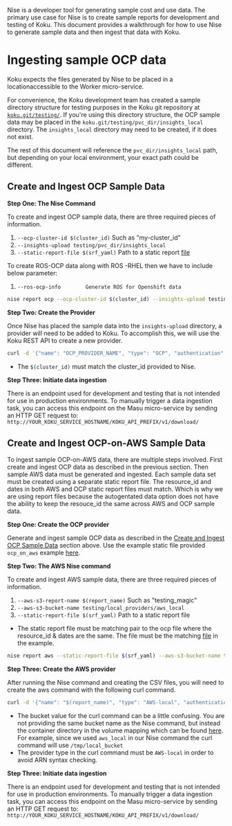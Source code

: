 Nise is a developer tool for generating sample cost and use data. The primary use case for Nise is to create sample reports for development and testing of Koku. This document provides a walkthrough for how to use Nise to generate sample data and then ingest that data with Koku.

# Ingesting sample OCP data

Koku expects the files generated by Nise to be placed in a locationaccessible to the Worker micro-service.

For convenience, the Koku development team has created a sample directory structure for testing purposes in the Koku git repository at [`koku.git/testing/`](https://github.com/project-koku/koku/tree/main/testing). If you're using this directory structure, the OCP sample data may be placed in the `koku.git/testing/pvc_dir/insights_local` directory. The `insights_local` directory may need to be created, if it does not exist.

The rest of this document will reference the `pvc_dir/insights_local` path, but depending on your local environment, your exact path could be different.

## Create and Ingest OCP Sample Data

**Step One: The Nise Command**

To create and ingest OCP sample data, there are three required pieces of
information.

1.  `--ocp-cluster-id $(cluster_id)` Such as "my-cluster_id"
1.  `--insights-upload testing/pvc_dir/insights_local`
1.  `--static-report-file $(srf_yaml)` Path to a static report [file](../example_aws_static_data.yml)

To create ROS-OCP data along with ROS -RHEL then we have to include
below parameter:

1.  `--ros-ocp-info        Generate ROS for Openshift data`

``` bash
nise report ocp --ocp-cluster-id $(cluster_id) --insights-upload testing/pvc_dir/insights_local --static-report-file $(srf_yaml)
```

**Step Two: Create the Provider**

Once Nise has placed the sample data into the `insights-upload`
directory, a provider will need to be added to Koku. To accomplish this,
we will use the Koku REST API to create a new provider.

```bash
curl -d '{"name": "OCP_PROVIDER_NAME", "type": "OCP", "authentication": {"provider_resource_name": "$(cluster_id)"}}' -H "Content-Type: application/json" -X POST http://0.0.0.0:8000/api/cost-management/v1/providers/
```

- The `$(cluster_id)` must match the cluster_id provided to Nise.

**Step Three: Initiate data ingestion**

There is an endpoint used for development and testing that is not intended for use in production environments. To manually trigger a data ingestion task, you can access this endpoint on the Masu micro-service by sending an HTTP GET request to: `http://YOUR_KOKU_SERVICE_HOSTNAME/KOKU_API_PREFIX/v1/download/`

## Create and Ingest OCP-on-AWS Sample Data

To ingest sample OCP-on-AWS data, there are multiple steps involved. First create and ingest OCP data as described in the previous section. Then sample AWS data must be generated and ingested. Each sample data set must be created using a separate static report file. The resource_id and dates in both AWS and OCP static report files must match. Which is why we are using report files because the autogentated data option does not have the ability to keep the resouce_id the same across AWS and OCP sample data.

**Step One: Create the OCP provider**

Generate and ingest sample OCP data as described in the [Create and Ingest OCP Sample Data](#create-and-ingest-ocp-sample-data) section above. Use the example static file provided `ocp_on_aws` example [here](../examples/ocp_on_aws/ocp_static_data.yml).

**Step Two: The AWS Nise command**

To create and ingest AWS sample data, there are three required pieces of
information.

1.  `--aws-s3-report-name $(report_name)` Such as "testing_magic"
1.  `--aws-s3-bucket-name testing/local_providers/aws_local`
1.  `--static-report-file $(srf_yaml)` Path to a static report file

-  The static report file must be matching pair to the ocp file where the resource_id & dates are the same. The file must be the matching [file](../examples/ocp_on_aws/aws_static_data.yml) in the example.

``` bash
nise report aws --static-report-file $(srf_yaml) --aws-s3-bucket-name testing/local_providers/aws_local --aws-s3-report-name $(report_name)
```

**Step Three: Create the AWS provider**

After running the Nise command and creating the CSV files, you will need
to create the aws command with the following curl command.

```bash
curl -d '{"name": "$(report_name)", "type": "AWS-local", "authentication": {"provider_resource_name": "$(report_name)"},"billing_source": {"bucket": "/tmp/local_bucket"}}' -H "Content-Type: application/json" -X POST http://0.0.0.0:8000/api/cost-management/v1/providers/
```

- The bucket value for the curl command can be a little confusing. You are not providing the same bucket name as the Nise command, but instead the container directory in the volume mapping which can be found [here](https://github.com/project-koku/koku/blob/148bccd6fe9a0cd11e6d326e7dd5501f63eda75e/docker-compose.yml#L202-L223). For example, since we used `aws_local` in our Nise command the curl command will use `/tmp/local_bucket`
- The provider type in the curl command must be `AWS-local` in order to avoid ARN syntax checking.

**Step Three: Initiate data ingestion**

There is an endpoint used for development and testing that is not intended for use in production environments. To manually trigger a data ingestion task, you can access this endpoint on the Masu micro-service by sending an HTTP GET request to: `http://YOUR_KOKU_SERVICE_HOSTNAME/KOKU_API_PREFIX/v1/download/`
